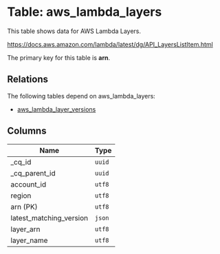# Table: aws_lambda_layers

This table shows data for AWS Lambda Layers.

https://docs.aws.amazon.com/lambda/latest/dg/API_LayersListItem.html

The primary key for this table is **arn**.

## Relations

The following tables depend on aws_lambda_layers:
  - [aws_lambda_layer_versions](aws_lambda_layer_versions)

## Columns

| Name          | Type          |
| ------------- | ------------- |
|_cq_id|`uuid`|
|_cq_parent_id|`uuid`|
|account_id|`utf8`|
|region|`utf8`|
|arn (PK)|`utf8`|
|latest_matching_version|`json`|
|layer_arn|`utf8`|
|layer_name|`utf8`|